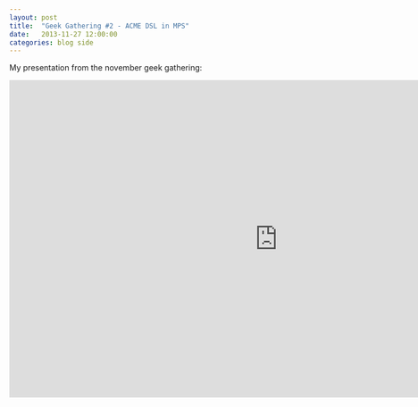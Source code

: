 ```yaml
---
layout: post
title:  "Geek Gathering #2 - ACME DSL in MPS"
date:   2013-11-27 12:00:00
categories: blog side
---
```


My presentation from the november geek gathering:

<iframe src="https://docs.google.com/presentation/d/1fVZKSu_fKXx_XlLCSVBrx8UTCvGDd3Ew3ber5XeuNfA/embed?start=false&loop=false&delayms=3000" frameborder="0" width="960" height="569" allowfullscreen="true" mozallowfullscreen="true" webkitallowfullscreen="true"></iframe>
